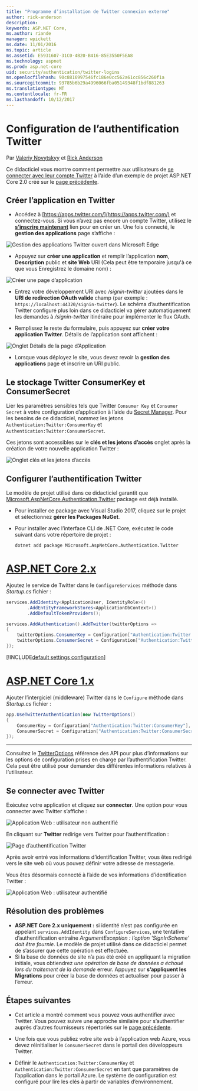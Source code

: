 ```yaml
---
title: "Programme d’installation de Twitter connexion externe"
author: rick-anderson
description: 
keywords: ASP.NET Core,
ms.author: riande
manager: wpickett
ms.date: 11/01/2016
ms.topic: article
ms.assetid: E5931607-31C0-4B20-B416-85E3550F5EA8
ms.technology: aspnet
ms.prod: asp.net-core
uid: security/authentication/twitter-logins
ms.openlocfilehash: 90c8816997546fc186e0cc562a61cc856c260f1a
ms.sourcegitcommit: 93785b6b29a4996066fba05149348f1bdf881263
ms.translationtype: MT
ms.contentlocale: fr-FR
ms.lasthandoff: 10/12/2017
---
```

# <a name="configuring-twitter-authentication"></a>Configuration de l’authentification Twitter

Par [Valeriy Novytskyy](https://github.com/01binary) et [Rick Anderson](https://twitter.com/RickAndMSFT)

Ce didacticiel vous montre comment permettre aux utilisateurs de [se connecter avec leur compte Twitter](https://dev.twitter.com/web/sign-in/desktop-browser) à l’aide d’un exemple de projet ASP.NET Core 2.0 créé sur le [page précédente](index.md).

## <a name="create-the-app-in-twitter"></a>Créer l’application en Twitter

* Accédez à [https://apps.twitter.com/](https://apps.twitter.com/) et connectez-vous. Si vous n’avez pas encore un compte Twitter, utilisez le  **[s’inscrire maintenant](https://twitter.com/signup)**  lien pour en créer un. Une fois connecté, le **gestion des applications** page s’affiche :

![Gestion des applications Twitter ouvert dans Microsoft Edge](index/_static/TwitterAppManage.png)

* Appuyez sur **créer une application** et remplir l’application **nom**, **Description** public et **site Web** URI (Cela peut être temporaire jusqu'à ce que vous Enregistrez le domaine nom) :

![Créer une page d’application](index/_static/TwitterCreate.png)

* Entrez votre développement URI avec */signin-twitter* ajoutées dans le **URI de redirection OAuth valide** champ (par exemple : `https://localhost:44320/signin-twitter`). Le schéma d’authentification Twitter configuré plus loin dans ce didacticiel va gérer automatiquement les demandes à */signin-twitter* itinéraire pour implémenter le flux OAuth.

* Remplissez le reste du formulaire, puis appuyez sur **créer votre application Twitter**. Détails de l’application sont affichent :

![Onglet Détails de la page d’Application](index/_static/TwitterAppDetails.png)

* Lorsque vous déployez le site, vous devez revoir la **gestion des applications** page et inscrire un URI public.

## <a name="storing-twitter-consumerkey-and-consumersecret"></a>Le stockage Twitter ConsumerKey et ConsumerSecret

Lier les paramètres sensibles tels que Twitter `Consumer Key` et `Consumer Secret` à votre configuration d’application à l’aide du [Secret Manager](../../app-secrets.md). Pour les besoins de ce didacticiel, nommez les jetons `Authentication:Twitter:ConsumerKey` et `Authentication:Twitter:ConsumerSecret`.

Ces jetons sont accessibles sur le **clés et les jetons d’accès** onglet après la création de votre nouvelle application Twitter :

![Onglet clés et les jetons d’accès](index/_static/TwitterKeys.png)

## <a name="configure-twitter-authentication"></a>Configurer l’authentification Twitter

Le modèle de projet utilisé dans ce didacticiel garantit que [Microsoft.AspNetCore.Authentication.Twitter](https://www.nuget.org/packages/Microsoft.AspNetCore.Authentication.Twitter) package est déjà installé.

* Pour installer ce package avec Visual Studio 2017, cliquez sur le projet et sélectionnez **gérer les Packages NuGet**.
* Pour installer avec l’interface CLI de .NET Core, exécutez le code suivant dans votre répertoire de projet :

   `dotnet add package Microsoft.AspNetCore.Authentication.Twitter`

# <a name="aspnet-core-2xtabaspnetcore2x"></a>[ASP.NET Core 2.x](#tab/aspnetcore2x)

Ajoutez le service de Twitter dans le `ConfigureServices` méthode dans *Startup.cs* fichier :

```csharp
services.AddIdentity<ApplicationUser, IdentityRole>()
        .AddEntityFrameworkStores<ApplicationDbContext>()
        .AddDefaultTokenProviders();

services.AddAuthentication().AddTwitter(twitterOptions =>
{
    twitterOptions.ConsumerKey = Configuration["Authentication:Twitter:ConsumerKey"];
    twitterOptions.ConsumerSecret = Configuration["Authentication:Twitter:ConsumerSecret"];
});
```

[!INCLUDE[default settings configuration](includes/default-settings.md)]

# <a name="aspnet-core-1xtabaspnetcore1x"></a>[ASP.NET Core 1.x](#tab/aspnetcore1x)

Ajouter l’intergiciel (middleware) Twitter dans le `Configure` méthode dans *Startup.cs* fichier :

```csharp
app.UseTwitterAuthentication(new TwitterOptions()
{
    ConsumerKey = Configuration["Authentication:Twitter:ConsumerKey"],
    ConsumerSecret = Configuration["Authentication:Twitter:ConsumerSecret"]
});
```

---

Consultez le [TwitterOptions](https://docs.microsoft.com/aspnet/core/api/microsoft.aspnetcore.builder.twitteroptions) référence des API pour plus d’informations sur les options de configuration prises en charge par l’authentification Twitter. Cela peut être utilisé pour demander des différentes informations relatives à l’utilisateur.

## <a name="sign-in-with-twitter"></a>Se connecter avec Twitter

Exécutez votre application et cliquez sur **connecter**. Une option pour vous connecter avec Twitter s’affiche :

![Application Web : utilisateur non authentifié](index/_static/DoneTwitter.png)

En cliquant sur **Twitter** redirige vers Twitter pour l’authentification :

![Page d’authentification Twitter](index/_static/TwitterLogin.png)

Après avoir entré vos informations d’identification Twitter, vous êtes redirigé vers le site web où vous pouvez définir votre adresse de messagerie.

Vous êtes désormais connecté à l’aide de vos informations d’identification Twitter :

![Application Web : utilisateur authentifié](index/_static/Done.png)

## <a name="troubleshooting"></a>Résolution des problèmes

* **ASP.NET Core 2.x uniquement :** si identité n’est pas configurée en appelant `services.AddIdentity` dans `ConfigureServices`, une tentative d’authentification entraîne *ArgumentException : l’option 'SignInScheme' doit être fournie*. Le modèle de projet utilisé dans ce didacticiel permet de s’assurer que cette opération est effectuée.
* Si la base de données de site n’a pas été créé en appliquant la migration initiale, vous obtiendrez *une opération de base de données a échoué lors du traitement de la demande* erreur. Appuyez sur **s’appliquent les Migrations** pour créer la base de données et actualiser pour passer à l’erreur.

## <a name="next-steps"></a>Étapes suivantes

* Cet article a montré comment vous pouvez vous authentifier avec Twitter. Vous pouvez suivre une approche similaire pour s’authentifier auprès d’autres fournisseurs répertoriés sur le [page précédente](index.md).

* Une fois que vous publiez votre site web à l’application web Azure, vous devez réinitialiser le `ConsumerSecret` dans le portail des développeurs Twitter.

* Définir le `Authentication:Twitter:ConsumerKey` et `Authentication:Twitter:ConsumerSecret` en tant que paramètres de l’application dans le portail Azure. Le système de configuration est configuré pour lire les clés à partir de variables d’environnement.
